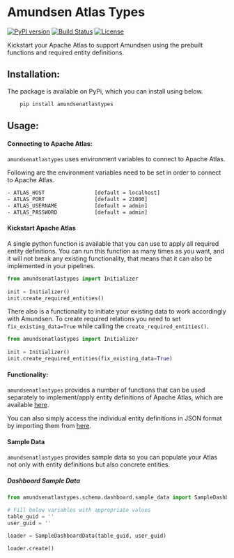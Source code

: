 # Amundsen Atlas Types
[![PyPI version](https://badge.fury.io/py/amundsenatlastypes.svg)](https://badge.fury.io/py/amundsenatlastypes)
[![Build Status](https://api.travis-ci.org/dwarszawski/amundsen-atlas-types.svg?branch=master)](https://travis-ci.org/dwarszawski/amundsen-atlas-types)
[![License](http://img.shields.io/:license-Apache%202-blue.svg)](LICENSE)

Kickstart your Apache Atlas to support Amundsen using the prebuilt functions and required entity definitions.  

## Installation:
The package is available on PyPi, which you can install using below. 

```bash
    pip install amundsenatlastypes
```

## Usage:

#### Connecting to Apache Atlas:
`amundsenatlastypes` uses environment variables to connect to Apache Atlas. 

Following are the environment variables need to be set in order to connect to 
Apache Atlas. 

```bash
- ATLAS_HOST                [default = localhost]
- ATLAS_PORT                [default = 21000]
- ATLAS_USERNAME            [default = admin]
- ATLAS_PASSWORD            [default = admin]
```

#### Kickstart Apache Atlas
A single python function is available that you can use to apply all required entity definitions. 
You can run this function as many times as you want, and it will not break any existing functionality, that means
that it can also be implemented in your pipelines. 

```python
from amundsenatlastypes import Initializer
    
init = Initializer()
init.create_required_entities()
```

There also is a functionality to initiate your existing data to work accordingly with Amundsen. 
To create required relations you need to set `fix_existing_data=True` while calling the `create_required_entities()`.

```python
from amundsenatlastypes import Initializer
    
init = Initializer()
init.create_required_entities(fix_existing_data=True)
```


#### Functionality:
`amundsenatlastypes` provides a number of functions that can be used separately to 
implement/apply entity definitions of Apache Atlas, which are available [here](/amundsenatlastypes/__init__.py).


You can also simply access the individual entity definitions in JSON format by importing them 
from [here](amundsenatlastypes/types.py).  

#### Sample Data

`amundsenatlastypes` provides sample data so you can populate your Atlas not only with entity definitions but also
concrete entities.

##### Dashboard Sample Data

```python
from amundsenatlastypes.schema.dashboard.sample_data import SampleDashboardData

# Fill below variables with appropriate values
table_guid = ''
user_guid = ''

loader = SampleDashboardData(table_guid, user_guid)

loader.create()
```


